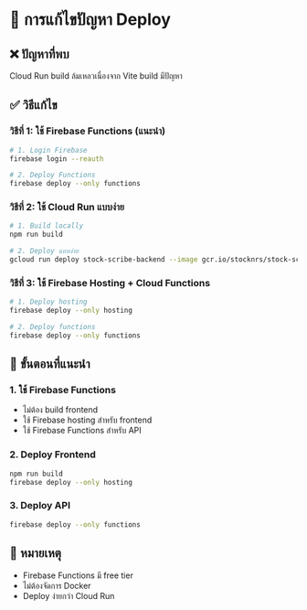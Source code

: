 # 🔧 การแก้ไขปัญหา Deploy

## ❌ ปัญหาที่พบ
Cloud Run build ล้มเหลวเนื่องจาก Vite build มีปัญหา

## ✅ วิธีแก้ไข

### วิธีที่ 1: ใช้ Firebase Functions (แนะนำ)
```bash
# 1. Login Firebase
firebase login --reauth

# 2. Deploy Functions
firebase deploy --only functions
```

### วิธีที่ 2: ใช้ Cloud Run แบบง่าย
```bash
# 1. Build locally
npm run build

# 2. Deploy แบบง่าย
gcloud run deploy stock-scribe-backend --image gcr.io/stocknrs/stock-scribe-backend --platform managed --region asia-southeast1 --allow-unauthenticated --port 8080
```

### วิธีที่ 3: ใช้ Firebase Hosting + Cloud Functions
```bash
# 1. Deploy hosting
firebase deploy --only hosting

# 2. Deploy functions
firebase deploy --only functions
```

## 🚀 ขั้นตอนที่แนะนำ

### 1. ใช้ Firebase Functions
- ไม่ต้อง build frontend
- ใช้ Firebase hosting สำหรับ frontend
- ใช้ Firebase Functions สำหรับ API

### 2. Deploy Frontend
```bash
npm run build
firebase deploy --only hosting
```

### 3. Deploy API
```bash
firebase deploy --only functions
```

## 📝 หมายเหตุ
- Firebase Functions มี free tier
- ไม่ต้องจัดการ Docker
- Deploy ง่ายกว่า Cloud Run
